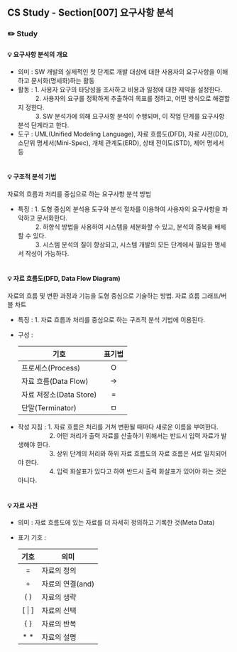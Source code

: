 ## CS Study - Section[007] 요구사항 분석
### ✏️ Study
#### 💡 요구사항 분석의 개요
- 의미 : SW 개발의 실제적인 첫 단계로 개발 대상에 대한 사용자의 요구사항을 이해하고 문서화(명세화)하는 활동
- 활동 : 1. 사용자 요구의 타당성을 조사하고 비용과 일정에 대한 제약을 설정한다. <br>
  &nbsp; &nbsp; &nbsp; &nbsp; &nbsp; 2. 사용자의 요구를 정확하게 추출하여 목표를 정하고, 어떤 방식으로 해결할지 정한다. <br>
  &nbsp; &nbsp; &nbsp; &nbsp; &nbsp; 3. SW 분석가에 의해 요구사항 분석이 수행되며, 이 작업 단계를 요구사항 분석 단계라고 한다.
- 도구 : UML(Unified Modeling Language), 자료 흐름도(DFD), 자료 사전(DD), 소단위 명세서(Mini-Spec), 개체 관계도(ERD), 상태 전이도(STD), 제어 명세서 등
<br><br>

#### 💡 구조적 분석 기법
자료의 흐름과 처리를 중심으로 하는 요구사항 분석 방법
- 특징 : 1. 도형 중심의 분석용 도구와 분석 절차를 이용하여 사용자의 요구사항을 파악하고 문서화한다. <br>
  &nbsp; &nbsp; &nbsp; &nbsp; &nbsp; 2. 하향식 방법을 사용하여 시스템을 세분화할 수 있고, 분석의 중복을 배제할 수 있다. <br>
  &nbsp; &nbsp; &nbsp; &nbsp; &nbsp; 3. 시스템 분석의 질이 향상되고, 시스템 개발의 모든 단계에서 필요한 명세서 작성이 가능하다.
<br><br>

#### 💡 자료 흐름도(DFD, Data Flow Diagram)
자료의 흐름 및 변환 과정과 기능을 도형 중심으로 기술하는 방법. 자료 흐름 그래프/버블 차트
- 특징 : 1. 자료 흐름과 처리를 중심으로 하는 구조적 분석 기법에 이용된다.
- 구성 :

  | 기호                 | 표기법 |
  |---------------|:-------------:|
  | 프로세스(Process)      | O |
  | 자료 흐름(Data Flow)   | -> |
  | 자료 저장소(Data Store) | = | 
  | 단말(Terminator)     | ㅁ |

- 작성 지침 : 1. 자료 흐름은 처리를 거쳐 변환될 때마다 새로운 이름을 부여한다. <br>
  &nbsp; &nbsp; &nbsp; &nbsp; &nbsp; &nbsp; &nbsp; &nbsp; &nbsp;  2. 어떤 처리가 출력 자료를 산출하기 위해서는 반드시 입력 자료가 발생해야 한다. <br>
  &nbsp; &nbsp; &nbsp; &nbsp; &nbsp; &nbsp; &nbsp; &nbsp; &nbsp;  3. 상위 단계의 처리와 하위 자료 흐름도의 자료 흐름은 서로 일치되어야 한다. <br>
  &nbsp; &nbsp; &nbsp; &nbsp; &nbsp; &nbsp; &nbsp; &nbsp; &nbsp;  4. 입력 화살표가 있다고 하여 반드시 출력 화살표가 있어야 하는 것은 아니다.
<br><br>

#### 💡 자료 사전
- 의미 : 자료 흐름도에 있는 자료를 더 자세히 정의하고 기록한 것(Meta Data)
- 표기 기호 :

  | 기호         |     의미      |
  |:-----------:|-------|
  | =          |   자료의 정의    |
  | +          | 자료의 연결(and) |
  | ( )        |   자료의 생략    | 
  | [ &#124; ] |   자료의 선택    |
  | { }        |   자료의 반복    |
  | * *        |   자료의 설명    |